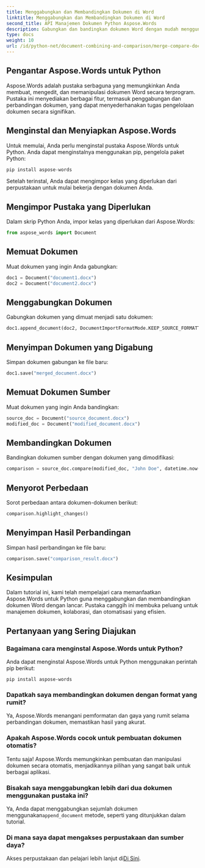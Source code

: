 ```yaml
---
title: Menggabungkan dan Membandingkan Dokumen di Word
linktitle: Menggabungkan dan Membandingkan Dokumen di Word
second_title: API Manajemen Dokumen Python Aspose.Words
description: Gabungkan dan bandingkan dokumen Word dengan mudah menggunakan Aspose.Words untuk Python. Pelajari cara memanipulasi dokumen, menyorot perbedaan, dan mengotomatiskan tugas.
type: docs
weight: 10
url: /id/python-net/document-combining-and-comparison/merge-compare-documents/
---
```


## Pengantar Aspose.Words untuk Python

Aspose.Words adalah pustaka serbaguna yang memungkinkan Anda membuat, mengedit, dan memanipulasi dokumen Word secara terprogram. Pustaka ini menyediakan berbagai fitur, termasuk penggabungan dan perbandingan dokumen, yang dapat menyederhanakan tugas pengelolaan dokumen secara signifikan.

## Menginstal dan Menyiapkan Aspose.Words

Untuk memulai, Anda perlu menginstal pustaka Aspose.Words untuk Python. Anda dapat menginstalnya menggunakan pip, pengelola paket Python:

```python
pip install aspose-words
```

Setelah terinstal, Anda dapat mengimpor kelas yang diperlukan dari perpustakaan untuk mulai bekerja dengan dokumen Anda.

## Mengimpor Pustaka yang Diperlukan

Dalam skrip Python Anda, impor kelas yang diperlukan dari Aspose.Words:

```python
from aspose_words import Document
```

## Memuat Dokumen

Muat dokumen yang ingin Anda gabungkan:

```python
doc1 = Document("document1.docx")
doc2 = Document("document2.docx")
```

## Menggabungkan Dokumen

Gabungkan dokumen yang dimuat menjadi satu dokumen:

```python
doc1.append_document(doc2, DocumentImportFormatMode.KEEP_SOURCE_FORMATTING)
```

## Menyimpan Dokumen yang Digabung

Simpan dokumen gabungan ke file baru:

```python
doc1.save("merged_document.docx")
```

## Memuat Dokumen Sumber

Muat dokumen yang ingin Anda bandingkan:

```python
source_doc = Document("source_document.docx")
modified_doc = Document("modified_document.docx")
```

## Membandingkan Dokumen

Bandingkan dokumen sumber dengan dokumen yang dimodifikasi:

```python
comparison = source_doc.compare(modified_doc, "John Doe", datetime.now())
```

## Menyorot Perbedaan

Sorot perbedaan antara dokumen-dokumen berikut:

```python
comparison.highlight_changes()
```

## Menyimpan Hasil Perbandingan

Simpan hasil perbandingan ke file baru:

```python
comparison.save("comparison_result.docx")
```

## Kesimpulan

Dalam tutorial ini, kami telah mempelajari cara memanfaatkan Aspose.Words untuk Python guna menggabungkan dan membandingkan dokumen Word dengan lancar. Pustaka canggih ini membuka peluang untuk manajemen dokumen, kolaborasi, dan otomatisasi yang efisien.

## Pertanyaan yang Sering Diajukan

### Bagaimana cara menginstal Aspose.Words untuk Python?

Anda dapat menginstal Aspose.Words untuk Python menggunakan perintah pip berikut:
```
pip install aspose-words
```

### Dapatkah saya membandingkan dokumen dengan format yang rumit?

Ya, Aspose.Words menangani pemformatan dan gaya yang rumit selama perbandingan dokumen, memastikan hasil yang akurat.

### Apakah Aspose.Words cocok untuk pembuatan dokumen otomatis?

Tentu saja! Aspose.Words memungkinkan pembuatan dan manipulasi dokumen secara otomatis, menjadikannya pilihan yang sangat baik untuk berbagai aplikasi.

### Bisakah saya menggabungkan lebih dari dua dokumen menggunakan pustaka ini?

Ya, Anda dapat menggabungkan sejumlah dokumen menggunakan`append_document` metode, seperti yang ditunjukkan dalam tutorial.

### Di mana saya dapat mengakses perpustakaan dan sumber daya?

 Akses perpustakaan dan pelajari lebih lanjut di[Di Sini](https://releases.aspose.com/words/python/).